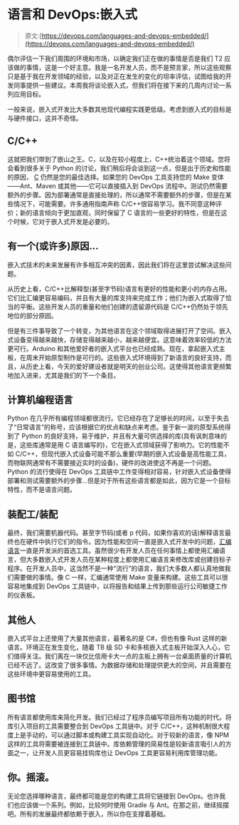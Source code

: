 # 语言和 DevOps:嵌入式

> 原文:[https://devops.com/languages-and-devops-embedded/](https://devops.com/languages-and-devops-embedded/)

偶尔评估一下我们周围的环境和市场，以确定我们正在做的事情是否是我们 T2 应该做的事情，这是一个好主意。我是一名开发人员，而不是预言家，所以这些观察只是基于我在开发领域的经验，以及对正在发生的变化的坦率评估，试图给我的开发同事提供一些建议。本周我将谈论嵌入式，但我们将在接下来的几周内讨论一系列应用目标。

一般来说，嵌入式开发比大多数其他现代编程实践更低级。考虑到嵌入式的目标是与硬件接口，这并不奇怪。

## C/C++

这就把我们带到了嵌山之王。C，以及在较小程度上，C++统治着这个领域。您将会看到很多关于 Python 的讨论，我们稍后将会谈到这一点，但是出于历史和性能的原因， [C](https://www.cprogramming.com/) 仍然是您的最佳选择。如果您的 DevOps 工具支持您的 Make 变体——Ant、Maven 或其他——它可以直接插入到 DevOps 流程中。测试仍然需要额外的步骤。因为部署通常是直接处理的，所以通常不需要额外的步骤，但是在某些情况下，可能需要。许多通用指南声称 C/C++很容易学习。我不同意这种评价；新的语言倾向于更加直观，同时保留了 C 语言的一些更好的特性，但是在这个时候，它对于嵌入式开发是必要的。

## 有一个(或许多)原因…

嵌入式技术的未来发展有许多相互冲突的因素，因此我们将在这里尝试解决这些问题。

从历史上看，C/C++比解释型(甚至字节码)语言有更好的性能和更小的内存占用。它们比汇编更容易编码，并且有大量的库支持来完成工作；他们为嵌入式取得了恰当的平衡。这些开发人员的重量和他们创建的遗留源代码是 C/C++仍然处于领先地位的部分原因。

但是有三件事导致了一个转变，为其他语言在这个领域取得进展打开了空间。嵌入式设备变得越来越快，存储变得越来越小，越来越便宜。这意味着效率较低的方法更可行。Arduino 和其他爱好者的嵌入式平台也已经成熟。现在，拿起嵌入式主板，在周末开始原型制作是可行的。这些嵌入式环境得到了新语言的良好支持，而且，从历史上看，今天的爱好建设者就是明天的创业公司。这使得其他语言更频繁地加入进来，尤其是我们的下一个条目。

## 计算机编程语言

Python 在几乎所有编程领域都很流行。它已经存在了足够长的时间，以至于失去了“日常语言”的称号，应该根据它的优点和缺点来考虑。鉴于新一波的原型系统得到了 Python 的良好支持，易于维护，并且有大量可供选择的库(具有讽刺意味的是，这些库通常是用 C 语言编写的)，它在嵌入式领域获得了影响力。它的性能不如 C/C++，但现代嵌入式设备可能不那么重要(早期的嵌入式设备是高性能工具，而物联网通常有不需要接近实时的设备)，硬件的改进使这不再是一个问题。Python 的流行使得在 DevOps 工具链中工作变得相对容易，针对嵌入式设备使得部署和测试需要额外的步骤…但是对于所有这些语言都是如此，因为它是一个目标特性，而不是语言问题。

## 装配工/装配

最终，我们需要机器代码。甚至字节码(或者 p 代码，如果你喜欢的话)解释语言最终也在硬件中执行它们的指令。因为性能和空间一直是嵌入式开发中的问题，[汇编语言](https://devops.com/?s=assembly%20language)一直是开发派的首选工具。虽然很少有开发人员在任何事情上都使用汇编语言，但大多数嵌入式开发人员在某种程度上都使用汇编语言来修改库或创建目标子程序。在开发人员中，这当然不是一种“流行”的语言，我们大多数人都认真地做我们需要做的事情。像 C 一样，汇编通常使用 Make 变量来构建。这些工具可以很容易地集成到 DevOps 工具链中，以将报告和结果上传到那些运行公司敏捷工作的仪表板。

## 其他人

嵌入式平台上还使用了大量其他语言，最著名的是 C#，但也有像 Rust 这样的新语言。环境正在发生变化，随着 TB 级 SD 卡和多核嵌入式主板开始深入人心，它们值得关注。我们离在一块仅比信用卡大一点的主板上拥有一台桌面质量的计算机已经不远了。这改变了很多事情。为数据存储和处理提供更大的空间，并且需要在这些环境中更容易使用的工具。

## 图书馆

所有语言都使用库来简化开发。我们已经过了程序员编写项目所有功能的时代。将库引入项目的工具需要整合到 DevOps 工具链中。对于 C/C++，这种机制很大程度上是手动的，可以通过脚本或构建工具实现自动化。对于较新的语言，像 NPM 这样的工具将需要被连接到工具链中。库依赖管理的简易性是较新语言吸引人的方面之一，让开发人员更容易挂钩库也让 DevOps 工具更容易利用库管理功能。

## 你。摇滚。

无论您选择哪种语言，最终都可能是您的构建工具将它链接到 DevOps。也许我们也应该做一个系列。例如，比较何时使用 Gradle 与 Ant。在那之前，继续摇摆吧。所有的发展最终都依赖于嵌入，所以你在支撑着基础。